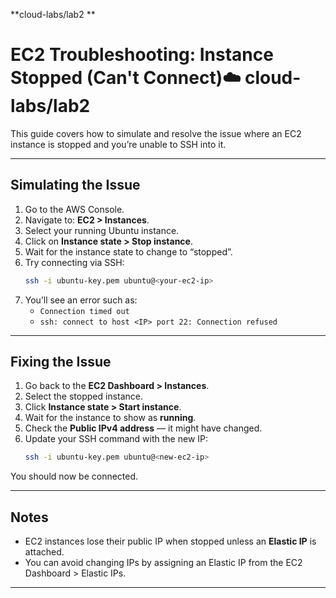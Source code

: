 **cloud-labs/lab2
**
# EC2 Troubleshooting: Instance Stopped (Can't Connect)☁️ cloud-labs/lab2 


This guide covers how to simulate and resolve the issue where an EC2 instance is stopped and you’re unable to SSH into it.

---

## Simulating the Issue

1. Go to the AWS Console.
2. Navigate to: **EC2 > Instances**.
3. Select your running Ubuntu instance.
4. Click on **Instance state > Stop instance**.
5. Wait for the instance state to change to “stopped”.
6. Try connecting via SSH:
   ```bash
   ssh -i ubuntu-key.pem ubuntu@<your-ec2-ip>
   ```
7. You’ll see an error such as:
   - `Connection timed out`
   - `ssh: connect to host <IP> port 22: Connection refused`

---

## Fixing the Issue

1. Go back to the **EC2 Dashboard > Instances**.
2. Select the stopped instance.
3. Click **Instance state > Start instance**.
4. Wait for the instance to show as **running**.
5. Check the **Public IPv4 address** — it might have changed.
6. Update your SSH command with the new IP:
   ```bash
   ssh -i ubuntu-key.pem ubuntu@<new-ec2-ip>
   ```

You should now be connected.

---

## Notes

- EC2 instances lose their public IP when stopped unless an **Elastic IP** is attached.
- You can avoid changing IPs by assigning an Elastic IP from the EC2 Dashboard > Elastic IPs.

---

